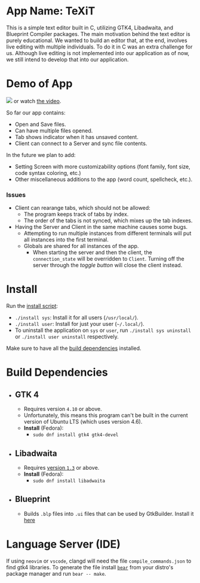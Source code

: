 # App Name: TeXiT

This is a simple text editor built in C, utilizing GTK4, Libadwaita, and Blueprint Compiler packages. The main motivation behind the text editor is purely educational. We wanted to build an editor that, at the end, involves live editing with multiple individuals. To do it in C was an extra challenge for us. Although live editing is not implemented into our application as of now, we still intend to develop that into our application.

# Demo of App

<img src="./readme_imgs/texit-demo.gif"/>
or watch <a href="./readme_imgs/texit-demo.mp4">the video</a>.

So far our app contains:
- Open and Save files.
- Can have multiple files opened.
- Tab shows indicator when it has unsaved content.
- Client can connect to a Server and sync file contents.

In the future we plan to add:
- Setting Screen with more customizability options (font family, font size, code syntax coloring, etc.)
- Other miscellaneous additions to the app (word count, spellcheck, etc.).

### Issues

- Client can rearange tabs, which should not be allowed:
  - The program keeps track of tabs by index.
  - The order of the tabs is not synced, which mixes up the tab indexes.
- Having the Server and Client in the same machine causes some bugs.
  - Attempting to run multiple instances from different terminals will put all instances into the first terminal.
  - Globals are shared for all instances of the app.
    - When starting the server and then the client, the `connection_state` will be overridden to `Client`. Turning off the server through the *toggle button* will close the client instead.


# Install

Run the [install script](./install):
 - `./install sys`: Install it for all users (`/usr/local/`).
 - `./install user`: Install for just your user (`~/.local/`).
 - To uninstall the application on `sys` or `user`, run `./install sys uninstall` or `./install user uninstall` respectively.

Make sure to have all the [build dependencies](#build-dependencies) installed.

# Build Dependencies
 - ## GTK 4
   - Requires version `4.10` or above.
   - Unfortunately, this means this program can't be built in the current version of Ubuntu LTS (which uses version 4.6).
   - **Install** (Fedora):
     - `sudo dnf install gtk4 gtk4-devel`
 - ## Libadwaita
   - Requires [version `1.3`](https://gnome.pages.gitlab.gnome.org/libadwaita/doc/1.3/) or above.
   - **Install** (Fedora):
     - `sudo dnf install libadwaita`
 - ## Blueprint
    - Builds `.blp` files into `.ui` files that can be used by GtkBuilder. Install it [here](https://jwestman.pages.gitlab.gnome.org/blueprint-compiler/setup.html)


# Language Server (IDE)

If using `neovim` or `vscode`, clangd will need the file `compile_commands.json` to find gtk4 libraries.
To generate the file install [`bear`](https://github.com/rizsotto/bear) from your distro's package manager and run `bear -- make`.
